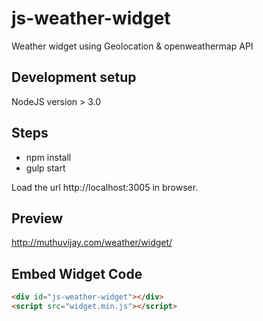 # js-weather-widget
Weather widget using Geolocation & openweathermap API

## Development setup
NodeJS version > 3.0

## Steps
  * npm install
  * gulp start

Load the url http://localhost:3005 in browser.

## Preview
http://muthuvijay.com/weather/widget/

## Embed Widget Code
 ```html
 <div id="js-weather-widget"></div>
 <script src="widget.min.js"></script>
 ```



